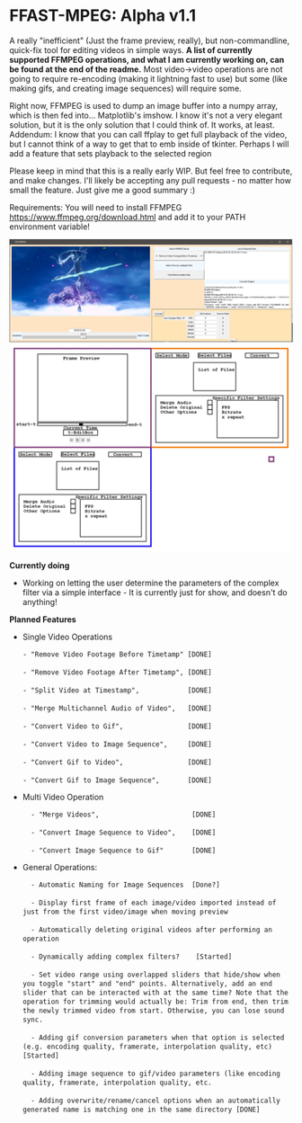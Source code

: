 # FFAST-MPEG: Alpha v1.1
 A really "inefficient" (Just the frame preview, really), but non-commandline, quick-fix tool for editing videos in simple ways. **A list of currently supported FFMPEG operations, and what I am currently working on, can be found at the end of the readme.** Most video->video operations are not going to require re-encoding (making it lightning fast to use) but some (like making gifs, and creating image sequences) will require some.

Right now, FFMPEG is used to dump an image buffer into a numpy array, which is then fed into... Matplotlib's imshow. I know it's not a very elegant solution, but it is the only solution that I could think of. It works, at least.
Addendum: I know that you can call ffplay to get full playback of the video,  but I cannot think of a way to get that to emb inside of tkinter. Perhaps I will add a feature that sets playback to the selected region

Please keep in mind that this is a really early WIP. But feel free to contribute, and make changes. I'll likely be accepting any pull requests - no matter how small the feature. Just give me a good summary :)

Requirements:
You will need to install FFMPEG https://www.ffmpeg.org/download.html and add it to your PATH environment variable!

![The appearance of the Editor in version v0.1](https://raw.githubusercontent.com/DeltaMod/FFAST-MPEG/master/FFAST-MPEG.PNG)
![The planned appearance of the Editor for version whatever.](https://raw.githubusercontent.com/DeltaMod/FFAST-MPEG/master/FFAST-MPEG-Layout.png)

**Currently doing**
  * Working on letting the user determine the parameters of the complex filter via a simple interface - It is currently just for show, and doesn't do anything!
  

  
**Planned Features**

 * Single Video Operations

       - "Remove Video Footage Before Timetamp" [DONE]
       
       - "Remove Video Footage After Timetamp", [DONE]
       
       - "Split Video at Timestamp",            [DONE]
       
       - "Merge Multichannel Audio of Video",   [DONE]
       
       - "Convert Video to Gif",                [DONE]      
       
       - "Convert Video to Image Sequence",     [DONE]
       
       - "Convert Gif to Video",                [DONE] 
       
       - "Convert Gif to Image Sequence",       [DONE]

* Multi Video Operation

        - "Merge Videos",                       [DONE]
        
        - "Convert Image Sequence to Video",    [DONE]
        
        - "Convert Image Sequence to Gif"       [DONE]
        
* General Operations:
 
        - Automatic Naming for Image Sequences  [Done?]
        
        - Display first frame of each image/video imported instead of just from the first video/image when moving preview
 
        - Automatically deleting original videos after performing an operation
        
        - Dynamically adding complex filters?    [Started]
        
        - Set video range using overlapped sliders that hide/show when you toggle "start" and "end" points. Alternatively, add an end slider that can be interacted with at the same time? Note that the operation for trimming would actually be: Trim from end, then trim the newly trimmed video from start. Otherwise, you can lose sound sync.
        
        - Adding gif conversion parameters when that option is selected (e.g. encoding quality, framerate, interpolation quality, etc) [Started]
        
        - Adding image sequence to gif/video parameters (like encoding quality, framerate, interpolation quality, etc.
        
        - Adding overwrite/rename/cancel options when an automatically generated name is matching one in the same directory [DONE]
       
